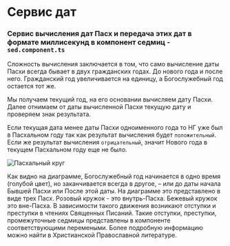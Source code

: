 # Сервис дат

### Сервис вычисления дат Пасх и передача этих дат в формате миллисекунд в компонент седмиц - `sed.component.ts`

Сложность вычисления заключается в том, что само вычисление даты Пасхи всегда бывает в двух гражданских годах. До нового года и после него. Гражданский год увеличивается на единицу, а Богослужебный год остается тот же.

Мы получаем текущий год, на его основании вычисляем дату Пасхи. Далее отнимаем от даты вычисленной Пасхи текущую дату и проверяем знак результата.

Если текущая дата менее даты Пасхи одноименного года то НГ уже был в Пасхальном году так как результат вычисления будет `положительный`. Если же результат вычисления `отрицательный`, значит Нового года в текущем Пасхальном году еще не было.

![Пасхальный круг](https://3.bp.blogspot.com/--4CWPG8YeA4/XdGsnH2zvlI/AAAAAAAAEq8/A5Oa9S2RGv8OFKKfjA9OJwfqXqcKb-vYQCK4BGAYYCw/s640/OrthodoxYear.png)

Как видно на диаграмме, Богослужебный год начинается в одно время (голубой цвет), но заканчивается всегда в другое, – или до даты начала Бывшей Пасхи или После этой даты. На диаграмме это представлено в виде трех Пасх. Розовый кружок - это внутрь-Пасха. Бежевый кружок это вне-Пасха. В зависимости такого движения возникают отступки и преступки в чтениях Священных Писаний. Такие отступки, преступки, промежуточные седмицы представлены в компоненте соответствующими перемеными. Более подробную информацию можно найти в Христианской Православной литературе.
